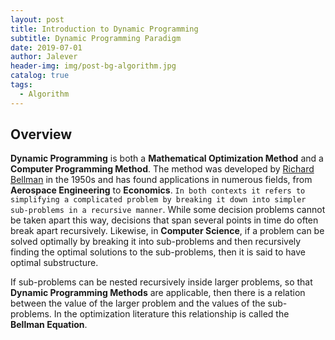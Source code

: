 ```yaml
---
layout: post
title: Introduction to Dynamic Programming
subtitle: Dynamic Programming Paradigm
date: 2019-07-01
author: Jalever
header-img: img/post-bg-algorithm.jpg
catalog: true
tags:
  - Algorithm
---
```


## Overview
<strong>Dynamic Programming</strong> is both a <strong>Mathematical Optimization Method</strong> and a <strong>Computer Programming Method</strong>. The method was developed by <ins>Richard Bellman</ins> in the 1950s and has found applications in numerous fields, from <strong>Aerospace Engineering</strong> to <strong>Economics</strong>. `In both contexts it refers to simplifying a complicated problem by breaking it down into simpler sub-problems in a recursive manner`. While some decision problems cannot be taken apart this way, decisions that span several points in time do often break apart recursively. Likewise, in <strong>Computer Science</strong>, if a problem can be solved optimally by breaking it into sub-problems and then recursively finding the optimal solutions to the sub-problems, then it is said to have optimal substructure.

If sub-problems can be nested recursively inside larger problems, so that <strong>Dynamic Programming Methods</strong> are applicable, then there is a relation between the value of the larger problem and the values of the sub-problems. In the optimization literature this relationship is called the <strong>Bellman Equation</strong>.
